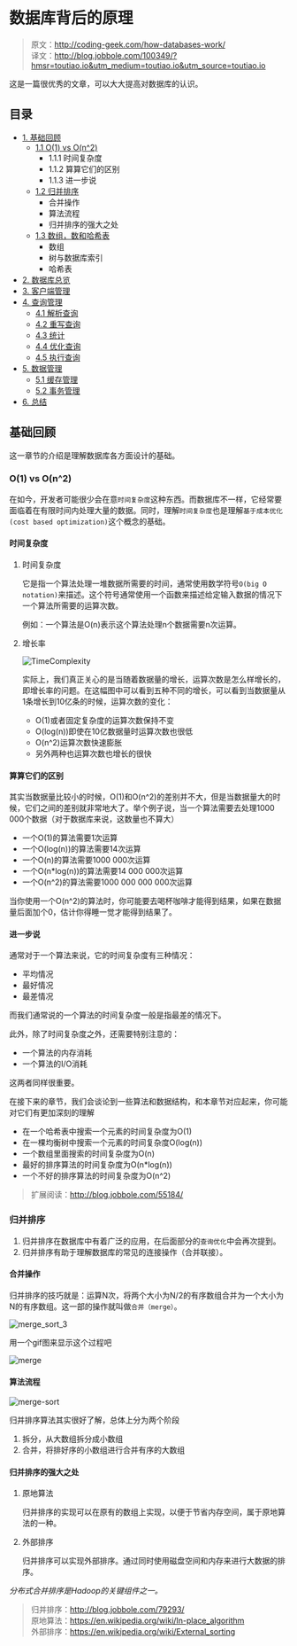 # 数据库背后的原理

> 原文：http://coding-geek.com/how-databases-work/ <br>
> 译文：http://blog.jobbole.com/100349/?hmsr=toutiao.io&utm_medium=toutiao.io&utm_source=toutiao.io

这是一篇很优秀的文章，可以大大提高对数据库的认识。

## 目录

* [1. 基础回顾](#1)
    - [1.1 O(1) vs O(n^2)](#1.1)
        + 1.1.1 时间复杂度
        + 1.1.2 算算它们的区别
        + 1.1.3 进一步说
    - [1.2 归并排序](#1.2)
        + 合并操作
        + 算法流程
        + 归并排序的强大之处
    - [1.3 数组，数和哈希表](#1.3)
        + 数组
        + 树与数据库索引
        + 哈希表
* [2. 数据库总览](#2)
* [3. 客户端管理](#3)
* [4. 查询管理](#4)
    - [4.1 解析查询](#4.1)
    - [4.2 重写查询](#4.2)
    - [4.3 统计](#4.3)
    - [4.4 优化查询](#4.4)
    - [4.5 执行查询](#4.5)
* [5. 数据管理](#5)
    - [5.1 缓存管理](#5.1)
    - [5.2 事务管理](#5.2)
* [6. 总结](#6)

<h2 id="1">基础回顾</h2>

这一章节的介绍是理解数据库各方面设计的基础。

<h3 id="1.1">O(1) vs O(n^2)</h3>

在如今，开发者可能很少会在意`时间复杂度`这种东西。而数据库不一样，它经常要面临着在有限时间内处理大量的数据。同时，理解`时间复杂度`也是理解`基于成本优化(cost based optimization)`这个概念的基础。

#### 时间复杂度

1. 时间复杂度

    它是指一个算法处理一堆数据所需要的时间，通常使用数学符号`O(big O notation)`来描述。这个符号通常使用一个函数来描述给定输入数据的情况下一个算法所需要的运算次数。

    例如：一个算法是O(n)表示这个算法处理n个数据需要n次运算。

2. 增长率

    ![TimeComplexity](./img/TimeComplexity.png)

    实际上，我们真正关心的是当随着数据量的增长，运算次数是怎么样增长的，即增长率的问题。在这幅图中可以看到五种不同的增长，可以看到当数据量从1条增长到10亿条的时候，运算次数的变化：

    * O(1)或者固定复杂度的运算次数保持不变
    * O(log(n))即使在10亿数据量时运算次数也很低
    * O(n^2)运算次数快速膨胀
    * 另外两种也运算次数也增长的很快

#### 算算它们的区别

其实当数据量比较小的时候，O(1)和O(n^2)的差别并不大，但是当数据量大的时候，它们之间的差别就非常地大了。举个例子说，当一个算法需要去处理1000 000个数据（对于数据库来说，这数量也不算大）

* 一个O(1)的算法需要1次运算
* 一个O(log(n))的算法需要14次运算
* 一个O(n)的算法需要1000 000次运算
* 一个O(n*log(n))的算法需要14 000 000次运算
* 一个O(n^2)的算法需要1000 000 000 000次运算

当你使用一个O(n^2)的算法时，你可能要去喝杯咖啡才能得到结果，如果在数据量后面加个0，估计你得睡一觉才能得到结果了。

#### 进一步说

通常对于一个算法来说，它的时间复杂度有三种情况：

* 平均情况
* 最好情况
* 最差情况

而我们通常说的一个算法的时间复杂度一般是指最差的情况下。

此外，除了时间复杂度之外，还需要特别注意的：

* 一个算法的内存消耗
* 一个算法的I/O消耗

这两者同样很重要。

在接下来的章节，我们会谈论到一些算法和数据结构，和本章节对应起来，你可能对它们有更加深刻的理解

* 在一个哈希表中搜索一个元素的时间复杂度为O(1)
* 在一棵均衡树中搜索一个元素的时间复杂度O(log(n))
* 一个数组里面搜索的时间复杂度为O(n)
* 最好的排序算法的时间复杂度为O(n*log(n))
* 一个不好的排序算法的时间复杂度为O(n^2)

> 扩展阅读：http://blog.jobbole.com/55184/

<h3 id="1.2">归并排序</h3>

1. 归并排序在数据库中有着广泛的应用，在后面部分的`查询优化`中会再次提到。
2. 归并排序有助于理解数据库的常见的连接操作（合并联接）。

#### 合并操作

归并排序的技巧就是：运算N次，将两个大小为N/2的有序数组合并为一个大小为N的有序数组。这一部的操作就叫做`合并（merge）`。

![merge_sort_3](./img/merge_sort_3.png)

用一个gif图来显示这个过程吧

![merge](./img/merge.gif)

#### 算法流程

![merge-sort](./img/merge-sort.gif)

归并排序算法其实很好了解，总体上分为两个阶段

1. 拆分，从大数组拆分成小数组
2. 合并，将排好序的小数组进行合并有序的大数组

#### 归并排序的强大之处

1. 原地算法

    归并排序的实现可以在原有的数组上实现，以便于节省内存空间，属于原地算法的一种。

2. 外部排序

    归并排序可以实现外部排序。通过同时使用磁盘空间和内存来进行大数据的排序。

*分布式合并排序是Hadoop的关键组件之一。*

> 归并排序：http://blog.jobbole.com/79293/ <br>
> 原地算法：https://en.wikipedia.org/wiki/In-place_algorithm <br>
> 外部排序：https://en.wikipedia.org/wiki/External_sorting



